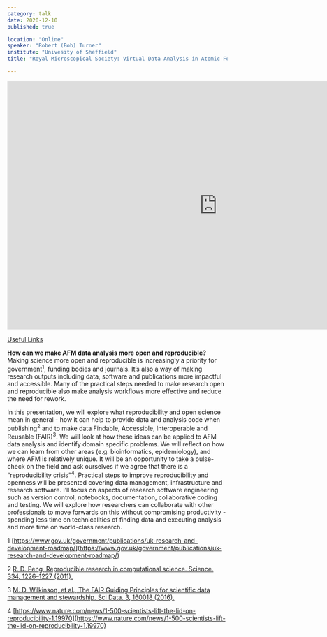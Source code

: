 ```yaml
---
category: talk
date: 2020-12-10
published: true

location: "Online"
speaker: "Robert (Bob) Turner"
institute: "Univesity of Sheffield"
title: "Royal Microscopical Society: Virtual Data Analysis in Atomic Force Microscopy Meeting"

---
```


<iframe src="https://docs.google.com/presentation/d/e/2PACX-1vTiYzbk9AzBz9DtZwEtD_ObfMiN7fZfrMNbLzRdypcolrekuAobZZxGdtoto6xUpsVxLVkpvWV1uGNk/embed?start=false&loop=false&delayms=60000" frameborder="0" width="960" height="569" allowfullscreen="true" mozallowfullscreen="true" webkitallowfullscreen="true"></iframe>

[Useful Links](/posts/2020-12-07-reproducibility-resources)

**How can we make AFM data analysis more open and reproducible?** Making science more open and reproducible is increasingly a priority for government<sup>1</sup>, funding bodies and journals. It’s also a way of making research outputs including data, software and publications more impactful and accessible. Many of the practical steps needed to make research open and reproducible also make analysis workflows more effective and reduce the need for rework.

In this presentation, we will explore what reproducibility and open science mean in general - how it can help to provide data and analysis code when publishing<sup>2</sup> and to make data Findable, Accessible, Interoperable and Reusable (FAIR)<sup>3</sup>. We will look at how these ideas can be applied to AFM data analysis and identify domain specific problems. We will reflect on how we can learn from other areas (e.g. bioinformatics, epidemiology), and where AFM is relatively unique. It will be an opportunity to take a pulse-check on the field and ask ourselves if we agree that there is a “reproducibility crisis”<sup>4</sup>. Practical steps to improve reproducibility and openness will be presented covering data management, infrastructure and research software. I’ll focus on aspects of research software engineering such as version control, notebooks, documentation, collaborative coding and testing. We will explore how researchers can collaborate with other professionals to move forwards on this without compromising productivity - spending less time on technicalities of finding data and executing analysis and more time on world-class research.

1 [https://www.gov.uk/government/publications/uk-research-and-development-roadmap/](https://www.gov.uk/government/publications/uk-research-and-development-roadmap/)

2 [R. D. Peng, Reproducible research in computational science. Science. 334, 1226–1227 (2011).](https://science.sciencemag.org/content/334/6060/1226)

3 [M. D. Wilkinson, et al., The FAIR Guiding Principles for scientific data management and stewardship. Sci Data. 3, 160018 (2016).](https://www.nature.com/articles/sdata201618)

4 [https://www.nature.com/news/1-500-scientists-lift-the-lid-on-reproducibility-1.19970](https://www.nature.com/news/1-500-scientists-lift-the-lid-on-reproducibility-1.19970)


